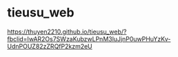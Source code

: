 # tieusu_web
https://thuyen2210.github.io/tieusu_web/?fbclid=IwAR2Os7SWzaKubzwLPnM3luJjnP0uwPHuYzKv-UdnPOUZ82zZRQfP2kzm2eU
